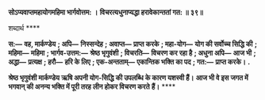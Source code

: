 **सोऽप्यवाप्तमहायोगमहिमा भार्गवोत्तम: ।** **विचरत्यधुनाप्यद्धा हरावेकान्ततां गत: ॥ ३९॥** 

शब्दार्थ **** 

**स:—** **वह, मार्कण्डेय** **; अपि—** **निस्सन्देह** **; अवाप्त—** **प्राप्त करके** **; महा-योग—** **योग की सर्वोच्च सिद्धि की** **; महिमा—** **महिमा** **; भार्गव-उत्तम:—** **श्रेष्ठ भृगुवंशी** **; विचरति—** **विचरण कर रहा है** **; अधुना अपि—** **आज भी** **; अद्धा—** **प्रत्यक्ष** **; हरौ—** **हरि के लिए** **; एक-अन्तताम्—** **एकान्तिक भक्ति का पद** **; गत:—** **प्राप्त करके।** **.** 

**श्रेष्ठ भृगुवंशी मार्कण्डेय ऋषि अपनी योग-सिद्धि की उपलब्धि के कारण यशस्वी हैं।** **आज भी वे इस जगत में भगवान् की अनन्य भक्ति में पूरी तरह लीन होकर विचरण करते** **हैं।** **** 